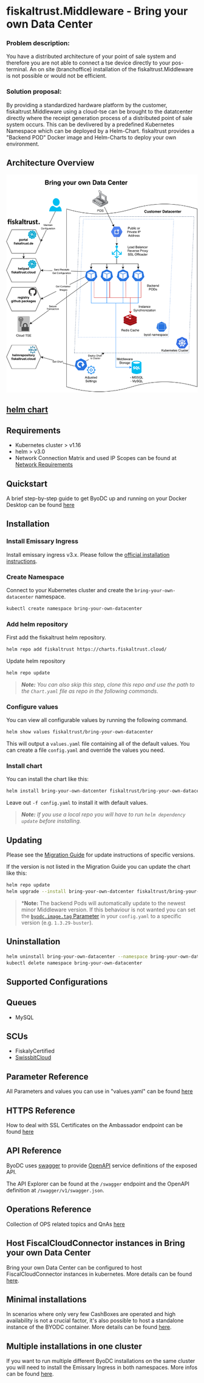 # fiskaltrust.Middleware - Bring your own Data Center

### Problem description:
You have a distributed architecture of your point of sale system and therefore you are not able to connect a tse device directly to your pos-terminal. An on site (branchoffice) installation of the fiskaltrust.Middleware is not possible or would not be efficient.

### Solution proposal:
By providing a standardized hardware platform by the customer, fiskaltrust.Middleware using a cloud-tse can be brought to the datatcenter directly where the receipt generation process of a distributed point of sale system occurs. This can be devlivered by a predefined Kubernetes Namespace which can be deployed by a Helm-Chart.
fiskaltrust provides a "Backend POD" Docker image and Helm-Charts to deploy your own environment.

## Architecture Overview
![Architecture Overview](images/fiskaltrust-ByoDC-Architecture-Overview.png)

## [helm chart](https://github.com/fiskaltrust/helm-charts/tree/master/bring-your-own-datacenter)

## Requirements

* Kubernetes cluster > v1.16
* helm > v3.0
* Network Connection Matrix and used IP Scopes can be found at [Network Requirements](NetworkRequirements.md)

## Quickstart
A brief step-by-step guide to get ByoDC up and running on your Docker Desktop can be found [here](QuickStart.md) 

## Installation

### Install Emissary Ingress

Install emissary ingress v3.x. Please follow the [official installation instructions](https://www.getambassador.io/docs/emissary/3.6/topics/install/helm).

### Create Namespace

Connect to your Kubernetes cluster and create the `bring-your-own-datacenter` namespace.

```sh
kubectl create namespace bring-your-own-datacenter
```

### Add helm repository

First add the fiskaltrust helm repository.

```sh
helm repo add fiskaltrust https://charts.fiskaltrust.cloud/
```
Update helm repository
```sh
helm repo update
```


> ***Note:** You can also skip this step, clone this repo and use the path to the `Chart.yaml` file as repo in the following commands.*

### Configure values

You can view all configurable values by running the following command.

```sh
helm show values fiskaltrust/bring-your-own-datacenter
```

This will output a `values.yaml` file containing all of the default values. You can create a file `config.yaml` and override the values you need.

### Install chart

You can install the chart like this:

```sh
helm install bring-your-own-datcenter fiskaltrust/bring-your-own-datacenter --namespace bring-your-own-datacenter -f config.yaml
```

Leave out `-f config.yaml` to install it with default values.

> ***Note:** If you use a local repo you will have to run `helm dependency update` before installing.*

## Updating

Please see the [Migration Guide](https://github.com/fiskaltrust/helm-charts/blob/master/bring-your-own-datacenter/MIGRATION.md) for update instructions of specific versions.

If the version is not listed in the Migration Guide you can update the chart like this:

```sh
helm repo update
helm upgrade --install bring-your-own-datcenter fiskaltrust/bring-your-own-datacenter --namespace bring-your-own-datacenter -f config.yaml
```

> ***Note:** The backend Pods will automatically update to the newest minor Middleware version. If this behaviour is not wanted you can set the [`byodc.image.tag` Parameter](./ParameterReference.md#section-byodc) in your `config.yaml` to a specific version (e.g. `1.3.29-buster`).

## Uninstallation

```sh
helm uninstall bring-your-own-datacenter --namespace bring-your-own-datacenter
kubectl delete namespace bring-your-own-datacenter
```

## Supported Configurations

## Queues

* MySQL

## SCUs

* FiskalyCertified
* [SwissbitCloud](#Host-FiscalCloudConnector-instances-in-Bring-your-own-Data-Center)

## Parameter Reference
All Parameters and values you can use in "values.yaml" can be found [here](ParameterReference.md)

## HTTPS Reference
How to deal with SSL Certificates on the Ambassador endpoint can be found [here](HTTPSReference.md)

## API Reference
ByoDC uses [swagger](https://swagger.io/) to provide [OpenAPI](https://github.com/OAI/OpenAPI-Specification/blob/master/versions/3.0.2.md) service definitions of the exposed API.

The API Explorer can be found at the `/swagger` endpoint and the OpenAPI definition at `/swagger/v1/swagger.json`.

## Operations Reference
Collection of OPS related topics and QnAs [here](OperationsReference.md)

## Host FiscalCloudConnector instances in Bring your own Data Center
Bring your own Data Center can be configured to host FiscalCloudConnector instances in kubernetes. More details can be found [here](how-to-fiscal-cloud-connector.md).

## Minimal installations
In scenarios where only very few CashBoxes are operated and high availability is not a crucial factor, it's also possible to host a standalone instance of the BYODC container. More details can be found [here](howto-single-instance.md).

## Multiple installations in one cluster
If you want to run multiple different ByoDC installations on the same cluster you will need to install the Emissary Ingress in both namespaces. More infos can be found [here](how-to-multiple-installations.md).
